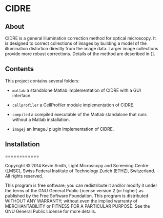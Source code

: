 CIDRE
=====

About
-----
CIDRE is a general illumination correction method for optical microscopy. It is designed to correct collections of images by building a model of the illumination distortion directly from the image data. Larger image collections provide more robust corrections. Details of the method are described in [].

Contents
--------
This project contains several folders:

- ``matlab`` a standalone Matlab implementation of CIDRE with a GUI interface.

- ``cellprofiler`` a CellProfiler module implementation of CIDRE.

- ``compiled`` a compiled executable of the Matlab standalone that runs without a Matlab installation.

- ``imagej``  an ImageJ plugin implementation of CIDRE.


Installation
------------


============

Copyright © 2014 Kevin Smith, Light Microscopy and Screening Centre (LMSC),  Swiss Federal Institute of Technology Zurich (ETHZ), Switzerland. All rights  reserved.

This program is free software; you can redistribute it and/or modify it  under the terms of the GNU General Public License version 2 (or higher)  as published by the Free Software Foundation. This program is  distributed WITHOUT ANY WARRANTY; without even the implied warranty of  MERCHANTABILITY or FITNESS FOR A PARTICULAR PURPOSE.  See the GNU  General Public License for more details. 
